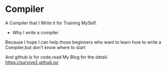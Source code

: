 # Compiler
A Compiler that I Write it for Training MySelf.
* Why I write a compiler

Because I hope I can help those beginners who want to learn how to write a Compiler,but don't know where to start

And github is for code,read My Blog for the detail: https://survive2.github.io/
